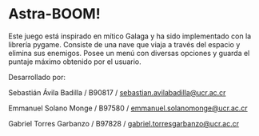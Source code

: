 # Astra-BOOM!
Este juego está inspirado en mítico Galaga y ha sido implementado con la librería pygame. Consiste de una nave que
viaja a través del espacio y elimina sus enemigos. Posee un menú con diversas
opciones y guarda el puntaje máximo obtenido por el usuario.

Desarrollado por:

Sebastián Ávila Badilla / B90817 / sebastian.avilabadilla@ucr.ac.cr

Emmanuel Solano Monge   / B97580 / emmanuel.solanomonge@ucr.ac.cr

Gabriel Torres Garbanzo / B97828 / gabriel.torresgarbanzo@ucr.ac.cr
